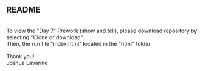 ## README
<br />
To view the "Day 7" Prework (show and tell), please download repository by selecting "Clone or download".
<br />
Then, the run file "index.html" located in the "html" folder.
<br />
<br />
Thank you!
<br />
Joshua Lavarine
